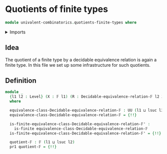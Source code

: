 # Quotients of finite types

```agda
module univalent-combinatorics.quotients-finite-types where
```

<details><summary>Imports</summary>

```agda
open import foundation.dependent-pair-types
open import foundation.universe-levels

open import univalent-combinatorics.decidable-equivalence-relations
open import univalent-combinatorics.decidable-subtypes
open import univalent-combinatorics.finite-types
open import univalent-combinatorics.image-of-maps
```

</details>

## Idea

The quotient of a finite type by a decidable equivalence relation is again a
finite type. In this file we set up some infrastructure for such quotients.

## Definition

```agda
module _
  {l1 l2 : Level} (X : 𝔽 l1) (R : Decidable-equivalence-relation-𝔽 l2 X)
  where

  equivalence-class-Decidable-equivalence-relation-𝔽 : UU (l1 ⊔ lsuc l2)
  equivalence-class-Decidable-equivalence-relation-𝔽 = {!!}

  is-finite-equivalence-class-Decidable-equivalence-relation-𝔽' :
    is-finite equivalence-class-Decidable-equivalence-relation-𝔽
  is-finite-equivalence-class-Decidable-equivalence-relation-𝔽' = {!!}

  quotient-𝔽 : 𝔽 (l1 ⊔ lsuc l2)
  pr1 quotient-𝔽 = {!!}
```
